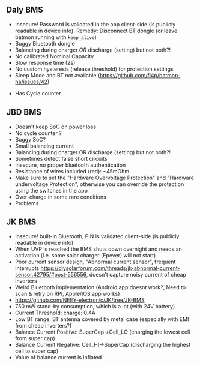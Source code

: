 ## Daly BMS

* Insecure! Password is validated in the app client-side (is publicly readable in device info). Remedy: Disconnect BT
  dongle (or leave batmon running with `keep_alive`)
* Buggy Bluetooth dongle
* Balancing during charger *OR* discharge (setting) but not both?!
* No calibrated Nominal Capacity
* Slow response time (2s)
* No custom hysteresis (release threshold) for protection settings
* Sleep Mode and BT not available (https://github.com/fl4p/batmon-ha/issues/42)
+ Has Cycle counter

## JBD BMS

* Doesn't keep SoC on power loss
* No cycle counter ?
* Buggy SoC?
* Small balancing current
* Balancing during charger OR discharge (setting) but not both?!
* Sometimes detect false short circuits
* Insecure, no proper bluetooth authentication
* Resistance of wires included (red): ~45mOhm
* Make sure to set the "Hardware Overvoltage Protection" and "Hardware undervoltage Protection", otherwise you can
  override the protection using the switches in the app
* Over-charge in some rare conditions
* Problems

## JK BMS

* Insecure! built-in Bluetooth, PIN is validated client-side (is publicly readable in device info)
* When UVP is reached the BMS shuts down overnight and needs an activation (i.e. some solar charger (Epever) will not
  start)
* Poor current sensor design, "Abnormal current sensor", frequent
  interrupts https://diysolarforum.com/threads/jk-abnormal-current-sensor.42795/#post-556556, doesn't capture noisy
  current of cheap inverters
* Weird Bluetooth implementation (Android app doesnt work?, Need to scan & retry on RPI, Apple/iOS app works)
* https://github.com/NEEY-electronic/JK/tree/JK-BMS
* 750 mW stand-by consumption, which is a lot (with 24V battery)
* Current Threshold: charge: 0.4A
* Low BT range, BT antenna covered by metal case (especially with EMI from cheap inverters?)
* Balance Current Positive: SuperCap->Cell_LO (charging the lowest cell from super cap)
* Balance Current Negative: Cell_HI->SuperCap (discharging the highest cell to super cap)
* Value of balance current is inflated